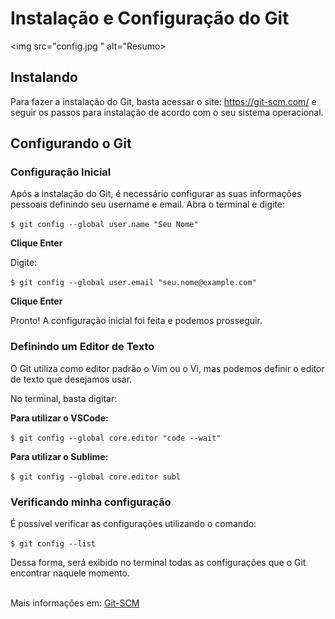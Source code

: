 # Instalação e Configuração do Git


<img src="config.jpg " alt="Resumo>


## Instalando

Para fazer a instalação do Git, basta acessar o site: https://git-scm.com/ e seguir os passos para instalação de acordo com o seu sistema operacional. 

## Configurando o Git

### Configuração Inicial

Após a instalação do Git, é necessário configurar as suas informações pessoais definindo seu username e email. Abra o terminal e digite: 

``` $ git config --global user.name "Seu Nome" ```

**Clique Enter**

Digite: 

``` $ git config --global user.email "seu.nome@example.com" ```

**Clique Enter**

Pronto! A configuração inicial foi feita e podemos prosseguir.

### Definindo um Editor de Texto

O Git utiliza como editor padrão o Vim ou o Vi, mas podemos definir o editor de texto que desejamos usar. 

No terminal, basta digitar: 

**Para utilizar o VSCode:**

``` $ git config --global core.editor "code --wait"  ```

**Para utilizar o Sublime:**

``` $ git config --global core.editor subl  ```

### Verificando minha configuração

É possível verificar as configurações utilizando o comando: 

``` $ git config --list ```

Dessa forma, será exibido no terminal todas as configurações que o Git encontrar naquele momento. 

<br>Mais informações em: [Git-SCM](https://git-scm.com/book/pt-br/v1/Primeiros-passos-Configura%C3%A7%C3%A3o-Inicial-do-Git)



